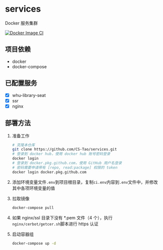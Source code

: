 # services

Docker 服务集群

[![Docker Image CI](https://github.com/CS-Tao/services/workflows/Docker%20Compose%20CI/badge.svg)](https://github.com/CS-Tao/services/actions)

## 项目依赖

- docker
- docker-compose

## 已配置服务

- [x] whu-library-seat
- [x] ssr
- [x] nginx

## 部署方法

1. 准备工作

    ```bash
    # 克隆本仓库
    git clone https://github.com/CS-Tao/services.git
    # 登录到 docker hub，使用 docker hub 账号密码登录
    docker login
    # 登录到 docker.pkg.github.com，使用 GitHub 用户名登录
    # 密码需要申请带有 [repo, read:package] 权限的 token
    docker login docker.pkg.github.com
    ```

1. 添加环境变量文件`.env`到项目根目录，复制`ci.env`内容到`.env`文件中，并修改其中各项环境变量的值

1. 拉取镜像

    ```bash
    docker-compose pull
    ```

1. 如果 nginx/ssl 目录下没有 *.pem 文件（4 个），执行`nginx/cerbot/getcer.sh`脚本进行 https 认证

1. 启动容器组

    ```bash
    docker-compose up -d
    ```
